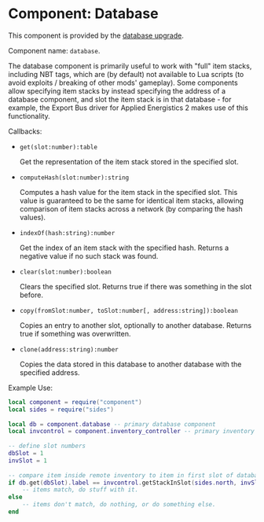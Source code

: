 # Component: Database

This component is provided by the [database upgrade](/item/database_upgrade).

Component name: `database`.

The database component is primarily useful to work with "full" item
stacks, including NBT tags, which are (by default) not available to Lua
scripts (to avoid exploits / breaking of other mods' gameplay). Some
components allow specifying item stacks by instead specifying the
address of a database component, and slot the item stack is in that
database - for example, the Export Bus driver for Applied Energistics 2
makes use of this functionality.

Callbacks:

- `get(slot:number):table`

    Get the representation of the item stack stored in the specified
    slot.

- `computeHash(slot:number):string`

    Computes a hash value for the item stack in the specified slot. This
    value is guaranteed to be the same for identical item stacks,
    allowing comparison of item stacks across a network (by comparing
    the hash values).

- `indexOf(hash:string):number`

    Get the index of an item stack with the specified hash. Returns a
    negative value if no such stack was found.

- `clear(slot:number):boolean`

    Clears the specified slot. Returns true if there was something in
    the slot before.

- `copy(fromSlot:number, toSlot:number[, address:string]):boolean`

    Copies an entry to another slot, optionally to another database.
    Returns true if something was overwritten.

- `clone(address:string):number`

    Copies the data stored in this database to another database with the
    specified address.

Example Use:

``` lua
local component = require("component")
local sides = require("sides")
 
local db = component.database -- primary database component
local invcontrol = component.inventory_controller -- primary inventory controller
 
-- define slot numbers
dbSlot = 1
invSlot = 1
 
-- compare item inside remote inventory to item in first slot of database
if db.get(dbSlot).label == invcontrol.getStackInSlot(sides.north, invSlot).label then
	-- items match, do stuff with it. 
else
	-- items don't match, do nothing, or do something else.
end
```